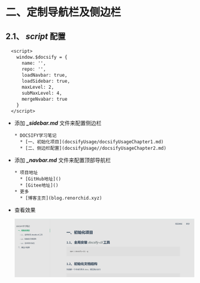 # 二、定制导航栏及侧边栏

## 2.1、 ***script*** 配置

```
  <script>
    window.$docsify = {
      name: '',
      repo: '',
      loadNavbar: true,
      loadSidebar: true,
      maxLevel: 2,
      subMaxLevel: 4,
      mergeNvabar: true
    }
  </script>
```

* 添加 ***_sidebar.md*** 文件来配置侧边栏

  ```
  * DOCSIFY学习笔记
    * [一、初始化项目](docsifyUsage/docsifyUsageChapter1.md)
    * [二、侧边栏配置](docsifyUsage//docsifyUsageChapter2.md)
  ```

* 添加 ***_navbar.md*** 文件来配置顶部导航栏

  ```
  * 项目地址
    * [GitHub地址]()
    * [Gitee地址]()
  * 更多
    * [博客主页](blog.renorchid.xyz)
  ```

* 查看效果

  ![侧边栏效果](./images/1656041550325.png)